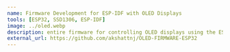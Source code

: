 ```yaml
---
name: Firmware Development for ESP-IDF with OLED Displays
tools: [ESP32, SSD1306, ESP-IDF]
image: ../oled.webp
description: entire firmware for controlling OLED displays using the ESP-IDF framework and SSD1306 driver for animations and text. contributions- Developed firmware to interface ESP32 with OLED displays, implemented SSD1306 driver support, and created animations and text rendering functionalities.
external_url: https://github.com/akshattnj/OLED-FIRMWARE-ESP32
---
```

